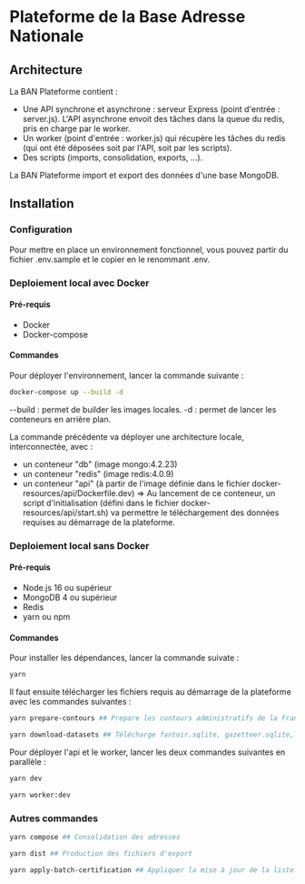 # Plateforme de la Base Adresse Nationale

## Architecture

La BAN Plateforme contient : 
- Une API synchrone et asynchrone : serveur Express (point d'entrée : server.js).
L'API asynchrone envoit des tâches dans la queue du redis, pris en charge par le worker.
- Un worker (point d'entrée : worker.js) qui récupère les tâches du redis (qui ont été déposées soit par l'API, soit par les scripts).
- Des scripts (imports, consolidation, exports, ...).

La BAN Plateforme import et export des données d'une base MongoDB.

## Installation

### Configuration
Pour mettre en place un environnement fonctionnel, vous pouvez partir du fichier .env.sample et le copier en le renommant .env.

### Deploiement local avec Docker

#### Pré-requis
- Docker
- Docker-compose

#### Commandes
Pour déployer l'environnement, lancer la commande suivante : 

```sh
docker-compose up --build -d
```

--build : permet de builder les images locales.
-d : permet de lancer les conteneurs en arrière plan.

La commande précédente va déployer une architecture locale, interconnectée, avec : 
- un conteneur "db" (image mongo:4.2.23)
- un conteneur "redis" (image redis:4.0.9)
- un conteneur "api" (à partir de l'image définie dans le fichier docker-resources/api/Dockerfile.dev) => Au lancement de ce conteneur, un script d'initialisation (défini dans le fichier docker-resources/api/start.sh) va permettre le téléchargement des données requises au démarrage de la plateforme.

### Deploiement local sans Docker

#### Pré-requis
- Node.js 16 ou supérieur
- MongoDB 4 ou supérieur
- Redis
- yarn ou npm

#### Commandes
Pour installer les dépendances, lancer la commande suivate : 

```sh
yarn
```

Il faut ensuite télécharger les fichiers requis au démarrage de la plateforme avec les commandes suivantes : 

```sh
yarn prepare-contours ## Prepare les contours administratifs de la France entière.
```

```sh
yarn download-datasets ## Télécharge fantoir.sqlite, gazetteer.sqlite, communes-locaux-adresses.json.
```

Pour déployer l'api et le worker, lancer les deux commandes suivantes en parallèle : 

```sh
yarn dev
```

```sh
yarn worker:dev
```

### Autres commandes

```sh
yarn compose ## Consolidation des adresses
```

```sh
yarn dist ## Production des fichiers d'export
```

```sh
yarn apply-batch-certification ## Appliquer la mise à jour de la liste des communes certifiées d'office
```